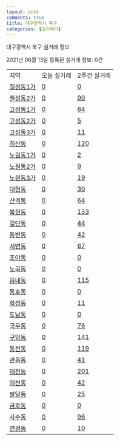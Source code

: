 ```yaml
---
layout: post
comments: true
title: 대구광역시 북구
categories: [실거래가]
---
```


대구광역시 북구 실거래 정보

2021년 06월 13일 등록된 실거래 정보: 0건


<table class="sortable">
  <tr>
    <td>지역</td>
    <td>오늘 실거래</td>
    <td>2주간 실거래</td>
  </tr>

  
  <tr class="item">
    <td><a href="2723010100.html">칠성동1가</a></td>
    <td><a href="2723010100.html">0</a></td>
    <td><a href="2723010100.html">0</a></td>
  </tr>
    

  <tr class="item">
    <td><a href="2723010200.html">칠성동2가</a></td>
    <td><a href="2723010200.html">0</a></td>
    <td><a href="2723010200.html">90</a></td>
  </tr>
    

  <tr class="item">
    <td><a href="2723010300.html">고성동1가</a></td>
    <td><a href="2723010300.html">0</a></td>
    <td><a href="2723010300.html">84</a></td>
  </tr>
    

  <tr class="item">
    <td><a href="2723010400.html">고성동2가</a></td>
    <td><a href="2723010400.html">0</a></td>
    <td><a href="2723010400.html">5</a></td>
  </tr>
    

  <tr class="item">
    <td><a href="2723010500.html">고성동3가</a></td>
    <td><a href="2723010500.html">0</a></td>
    <td><a href="2723010500.html">11</a></td>
  </tr>
    

  <tr class="item">
    <td><a href="2723010600.html">침산동</a></td>
    <td><a href="2723010600.html">0</a></td>
    <td><a href="2723010600.html">120</a></td>
  </tr>
    

  <tr class="item">
    <td><a href="2723010700.html">노원동1가</a></td>
    <td><a href="2723010700.html">0</a></td>
    <td><a href="2723010700.html">2</a></td>
  </tr>
    

  <tr class="item">
    <td><a href="2723010800.html">노원동2가</a></td>
    <td><a href="2723010800.html">0</a></td>
    <td><a href="2723010800.html">9</a></td>
  </tr>
    

  <tr class="item">
    <td><a href="2723010900.html">노원동3가</a></td>
    <td><a href="2723010900.html">0</a></td>
    <td><a href="2723010900.html">19</a></td>
  </tr>
    

  <tr class="item">
    <td><a href="2723011000.html">대현동</a></td>
    <td><a href="2723011000.html">0</a></td>
    <td><a href="2723011000.html">30</a></td>
  </tr>
    

  <tr class="item">
    <td><a href="2723011100.html">산격동</a></td>
    <td><a href="2723011100.html">0</a></td>
    <td><a href="2723011100.html">64</a></td>
  </tr>
    

  <tr class="item">
    <td><a href="2723011200.html">복현동</a></td>
    <td><a href="2723011200.html">0</a></td>
    <td><a href="2723011200.html">153</a></td>
  </tr>
    

  <tr class="item">
    <td><a href="2723011300.html">검단동</a></td>
    <td><a href="2723011300.html">0</a></td>
    <td><a href="2723011300.html">44</a></td>
  </tr>
    

  <tr class="item">
    <td><a href="2723011400.html">동변동</a></td>
    <td><a href="2723011400.html">0</a></td>
    <td><a href="2723011400.html">42</a></td>
  </tr>
    

  <tr class="item">
    <td><a href="2723011500.html">서변동</a></td>
    <td><a href="2723011500.html">0</a></td>
    <td><a href="2723011500.html">67</a></td>
  </tr>
    

  <tr class="item">
    <td><a href="2723011600.html">조야동</a></td>
    <td><a href="2723011600.html">0</a></td>
    <td><a href="2723011600.html">0</a></td>
  </tr>
    

  <tr class="item">
    <td><a href="2723011700.html">노곡동</a></td>
    <td><a href="2723011700.html">0</a></td>
    <td><a href="2723011700.html">0</a></td>
  </tr>
    

  <tr class="item">
    <td><a href="2723011800.html">읍내동</a></td>
    <td><a href="2723011800.html">0</a></td>
    <td><a href="2723011800.html">115</a></td>
  </tr>
    

  <tr class="item">
    <td><a href="2723011900.html">동호동</a></td>
    <td><a href="2723011900.html">0</a></td>
    <td><a href="2723011900.html">0</a></td>
  </tr>
    

  <tr class="item">
    <td><a href="2723012000.html">학정동</a></td>
    <td><a href="2723012000.html">0</a></td>
    <td><a href="2723012000.html">11</a></td>
  </tr>
    

  <tr class="item">
    <td><a href="2723012100.html">도남동</a></td>
    <td><a href="2723012100.html">0</a></td>
    <td><a href="2723012100.html">0</a></td>
  </tr>
    

  <tr class="item">
    <td><a href="2723012200.html">국우동</a></td>
    <td><a href="2723012200.html">0</a></td>
    <td><a href="2723012200.html">76</a></td>
  </tr>
    

  <tr class="item">
    <td><a href="2723012300.html">구암동</a></td>
    <td><a href="2723012300.html">0</a></td>
    <td><a href="2723012300.html">141</a></td>
  </tr>
    

  <tr class="item">
    <td><a href="2723012400.html">동천동</a></td>
    <td><a href="2723012400.html">0</a></td>
    <td><a href="2723012400.html">119</a></td>
  </tr>
    

  <tr class="item">
    <td><a href="2723012500.html">관음동</a></td>
    <td><a href="2723012500.html">0</a></td>
    <td><a href="2723012500.html">41</a></td>
  </tr>
    

  <tr class="item">
    <td><a href="2723012600.html">태전동</a></td>
    <td><a href="2723012600.html">0</a></td>
    <td><a href="2723012600.html">201</a></td>
  </tr>
    

  <tr class="item">
    <td><a href="2723012700.html">매천동</a></td>
    <td><a href="2723012700.html">0</a></td>
    <td><a href="2723012700.html">42</a></td>
  </tr>
    

  <tr class="item">
    <td><a href="2723012800.html">팔달동</a></td>
    <td><a href="2723012800.html">0</a></td>
    <td><a href="2723012800.html">25</a></td>
  </tr>
    

  <tr class="item">
    <td><a href="2723012900.html">금호동</a></td>
    <td><a href="2723012900.html">0</a></td>
    <td><a href="2723012900.html">0</a></td>
  </tr>
    

  <tr class="item">
    <td><a href="2723013000.html">사수동</a></td>
    <td><a href="2723013000.html">0</a></td>
    <td><a href="2723013000.html">96</a></td>
  </tr>
    

  <tr class="item">
    <td><a href="2723013100.html">연경동</a></td>
    <td><a href="2723013100.html">0</a></td>
    <td><a href="2723013100.html">10</a></td>
  </tr>
    


</table>
    